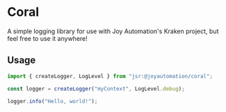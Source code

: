 # Coral

A simple logging library for use with Joy Automation's Kraken project, but feel free to use it anywhere!

## Usage

```typescript
import { createLogger, LogLevel } from "jsr:@joyautomation/coral";

const logger = createLogger("myContext", LogLevel.debug);

logger.info("Hello, world!");
```
